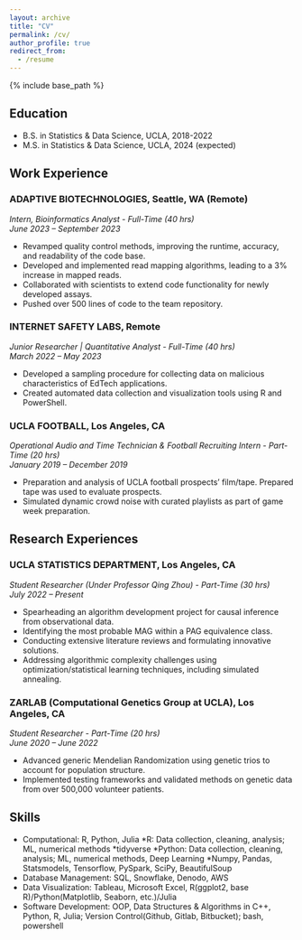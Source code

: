 ```yaml
---
layout: archive
title: "CV"
permalink: /cv/
author_profile: true
redirect_from:
  - /resume
---
```


{% include base_path %}

## Education

* B.S. in Statistics & Data Science, UCLA, 2018-2022
* M.S. in Statistics & Data Science, UCLA, 2024 (expected)

## Work Experience

### ADAPTIVE BIOTECHNOLOGIES, Seattle, WA (Remote)
*Intern, Bioinformatics Analyst - Full-Time (40 hrs)*  
*June 2023 – September 2023*

- Revamped quality control methods, improving the runtime, accuracy, and readability of the code base.
- Developed and implemented read mapping algorithms, leading to a 3% increase in mapped reads.
- Collaborated with scientists to extend code functionality for newly developed assays.
- Pushed over 500 lines of code to the team repository.

### INTERNET SAFETY LABS, Remote
*Junior Researcher | Quantitative Analyst - Full-Time (40 hrs)*  
*March 2022 – May 2023*

- Developed a sampling procedure for collecting data on malicious characteristics of EdTech applications.
- Created automated data collection and visualization tools using R and PowerShell.

### UCLA FOOTBALL, Los Angeles, CA
*Operational Audio and Time Technician & Football Recruiting Intern - Part-Time (20 hrs)*  
*January 2019 – December 2019*

- Preparation and analysis of UCLA football prospects’ film/tape. Prepared tape was used to evaluate prospects.
- Simulated dynamic crowd noise with curated playlists as part of game week preparation.

## Research Experiences

### UCLA STATISTICS DEPARTMENT, Los Angeles, CA
*Student Researcher (Under Professor Qing Zhou) - Part-Time (30 hrs)*  
*July 2022 – Present*

- Spearheading an algorithm development project for causal inference from observational data.
- Identifying the most probable MAG within a PAG equivalence class.
- Conducting extensive literature reviews and formulating innovative solutions.
- Addressing algorithmic complexity challenges using optimization/statistical learning techniques, including simulated annealing.

### ZARLAB (Computational Genetics Group at UCLA), Los Angeles, CA
*Student Researcher - Part-Time (20 hrs)*  
*June 2020 – June 2022*

- Advanced generic Mendelian Randomization using genetic trios to account for population structure.
- Implemented testing frameworks and validated methods on genetic data from over 500,000 volunteer patients.

## Skills

* Computational: R, Python, Julia
  *R: Data collection, cleaning, analysis; ML, numerical methods
    *tidyverse 
  *Python: Data collection, cleaning, analysis; ML, numerical methods, Deep Learning
    *Numpy, Pandas, Statsmodels, Tensorflow, PySpark, SciPy, BeautifulSoup
* Database Management: SQL, Snowflake, Denodo, AWS
* Data Visualization: Tableau,  Microsoft Excel, R(ggplot2, base R)/Python(Matplotlib, Seaborn, etc.)/Julia
* Software Development: OOP, Data Structures & Algorithms in C++, Python, R, Julia; Version Control(Github, Gitlab, Bitbucket); bash, powershell
